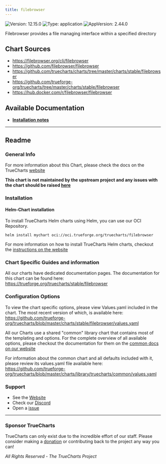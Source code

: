 ```yaml
---
title: filebrowser
---
```


![Version: 12.15.0](https://img.shields.io/badge/Version-12.15.0-informational?style=flat-square) ![Type: application](https://img.shields.io/badge/Type-application-informational?style=flat-square) ![AppVersion: 2.44.0](https://img.shields.io/badge/AppVersion-2.44.0-informational?style=flat-square)

Filebrowser provides a file managing interface within a specified directory

## Chart Sources

- https://filebrowser.org/cli/filebrowser
- https://github.com/filebrowser/filebrowser
- https://github.com/truecharts/charts/tree/master/charts/stable/filebrowser
- https://github.com/trueforge-org/truecharts/tree/master/charts/stable/filebrowser
- https://hub.docker.com/r/filebrowser/filebrowser

## Available Documentation

- [**Installation notes**](./installation_notes)


---

## Readme


### General Info

For more information about this Chart, please check the docs on the TrueCharts [website](https://trueforge.org/truecharts/stable/filebrowser)

**This chart is not maintained by the upstream project and any issues with the chart should be raised [here](https://github.com/trueforge-org/truecharts/issues/new/choose)**

### Installation

#### Helm-Chart installation

To install TrueCharts Helm charts using Helm, you can use our OCI Repository.

`helm install mychart oci://oci.trueforge.org/truecharts/filebrowser`

For more information on how to install TrueCharts Helm charts, checkout the [instructions on the website](https://trueforge.org/truecharts/guides/)

### Chart Specific Guides and information

All our charts have dedicated documentation pages.
The documentation for this chart can be found here:
https://trueforge.org/truecharts/stable/filebrowser

### Configuration Options

To view the chart specific options, please view Values.yaml included in the chart.
The most recent version of which, is available here: https://github.com/trueforge-org/truecharts/blob/master/charts/stable/filebrowser/values.yaml

All our Charts use a shared "common" library chart that contains most of the templating and options.
For the complete overview of all available options, please checkout the documentation for them on the [common docs on our website](https://trueforge.org/truecharts-common/)

For information about the common chart and all defaults included with it, please review its values.yaml file available here: https://github.com/trueforge-org/truecharts/blob/master/charts/library/truecharts/common/values.yaml

### Support

- See the [Website](https://truecharts.org)
- Check our [Discord](https://discord.gg/tVsPTHWTtr)
- Open a [issue](https://github.com/trueforge-org/truecharts/issues/new/choose)

---

### Sponsor TrueCharts

TrueCharts can only exist due to the incredible effort of our staff.
Please consider making a [donation](https://trueforge.org/general/sponsor/) or contributing back to the project any way you can!

_All Rights Reserved - The TrueCharts Project_
